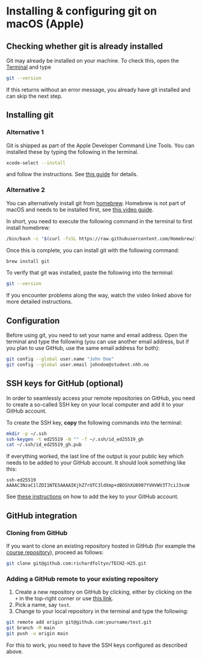 # Installing & configuring git on macOS (Apple)

## Checking whether git is already installed

Git may already be installed on your machine. To check this, open the
[Terminal](https://support.apple.com/en-gb/guide/terminal/apd5265185d-f365-44cb-8b09-71a064a42125/mac) 
and type
```bash
git --version
```
If this returns without an error message, you already have git installed
and can skip the next step.


## Installing git

### Alternative 1

Git is shipped as part of the Apple Developer Command Line Tools. You 
can installed these by typing the following in the terminal.
```bash
xcode-select --install
```
and follow the instructions. See [this guide](https://mac.install.guide/commandlinetools/4) for details.
      
### Alternative 2

You can alternatively install git from [homebrew](https://brew.sh/). 
Homebrew is not part of macOS and needs to be installed first, see 
[this video guide](https://youtu.be/B4qsvQ5IqWk).

In short, you need to execute the following command in the terminal
to first install homebrew:
```bash
/bin/bash -c "$(curl -fsSL https://raw.githubusercontent.com/Homebrew/install/HEAD/install.sh)"
```
Once this is complete, you can install git with the following command:
```bash
brew install git
```
To verify that git was installed, paste the following into the terminal:
```bash
git --version
```
If you encounter problems along the way, watch the video linked above
for more detailed instructions.


## Configuration

Before using git, you need to set your name and email address. Open the terminal
and type the following (you can use another email address, but if 
you plan to use GitHub, use the same email address for both):

```bash
git config --global user.name "John Doe"
git config --global user.email johndoe@student.nhh.no
```

## SSH keys for GitHub (optional)

In order to seamlessly access your remote repositories on GitHub, 
you need to create a so-called SSH key on your local computer and 
add it to your GitHub account.

To create the SSH key, **copy** the following commands into the terminal:

```bash
mkdir -p ~/.ssh
ssh-keygen -t ed25519 -N "" -f ~/.ssh/id_ed25519_gh
cat ~/.ssh/id_ed25519_gh.pub
```
If everything worked, the last line of the output is your public 
key which needs to be added to your GitHub account. It should look
something like this:
```
ssh-ed25519 AAAAC3NzaC1lZDI1NTE5AAAAIKjhZ7rUTC3ldXmp+dBOShXU8907YVHVWV3T7ciJ3xoW
```
See [these instructions](https://docs.github.com/en/authentication/connecting-to-github-with-ssh/adding-a-new-ssh-key-to-your-github-account#adding-a-new-ssh-key-to-your-account) 
on how to add the key to your GitHub account.

## GitHub integration


### Cloning from GitHub

If you want to clone an existing repository hosted in GitHub (for example the [course 
repository](https://github.com/richardfoltyn/TECH2-H25)), proceed as follows:
```bash
git clone git@github.com:richardfoltyn/TECH2-H25.git
```

### Adding a GitHub remote to your existing repository

1.  Create a new repository on GitHub by clicking, either by clicking 
    on the `+` in the top-right corner or use [this link](https://github.com/new).
2.  Pick a name, say `test`.
3.  Change to your local repository in the terminal and type the following:
```bash
git remote add origin git@github.com:yourname/test.git
git branch -M main
git push -u origin main
```
For this to work, you need to have the SSH keys configured as described above.